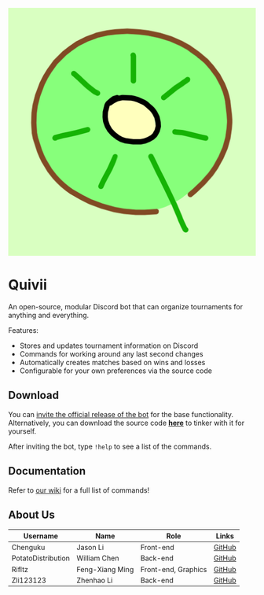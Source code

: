 <p align="center">
  <img src="https://raw.githubusercontent.com/PotatoDistribution/Quivii/main/assets/quivii.png">
</p>

# Quivii

An open-source, modular Discord bot that can organize tournaments for anything and everything. 

Features:
- Stores and updates tournament information on Discord
- Commands for working around any last second changes
- Automatically creates matches based on wins and losses
- Configurable for your own preferences via the source code

## Download
You can [invite the official release of the bot](https://discord.com/api/oauth2/authorize?client_id=873357302399393822&permissions=8&scope=bot) for the base functionality.  
Alternatively, you can download the source code **[here](https://github.com/PotatoDistribution/Quivii/releases/latest)** to tinker with it for yourself.

After inviting the bot, type `!help` to see a list of the commands.

## Documentation
Refer to [our wiki](https://github.com/PotatoDistribution/Quivii/wiki) for a full list of commands!

## About Us
| Username | Name | Role | Links |
| --- | --- | --- | --- |
| Chenguku | Jason Li | Front-end | [GitHub](https://github.com/Chenguku) |
| PotatoDistribution | William Chen | Back-end | [GitHub](https://github.com/PotatoDistribution) |
| Rifltz | Feng-Xiang Ming | Front-end, Graphics | [GitHub](https://github.com/Rifltz) |
| Zli123123 | Zhenhao Li | Back-end | [GitHub](https://github.com/Zli123123) |

